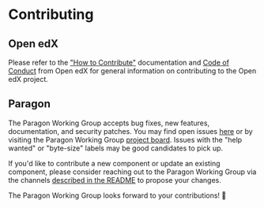 # Contributing

## Open edX

Please refer to the ["How to Contribute"](https://openedx.org/r/how-to-contribute) documentation and [Code of Conduct](https://openedx.org/code-of-conduct/) from Open edX for general information on contributing to the Open edX project.

## Paragon

The Paragon Working Group accepts bug fixes, new features, documentation, and security patches. You may find open issues [here](https://github.com/openedx/paragon/issues) or by visiting the Paragon Working Group [project board](https://github.com/orgs/openedx/projects/43/views/15). Issues with the "help wanted" or "byte-size" labels may be good candidates to pick up.

If you'd like to contribute a new component or update an existing component, please consider reaching out to the Paragon Working Group via the channels [described in the README](./README.md#getting-help) to propose your changes.

The Paragon Working Group looks forward to your contributions! 💎
